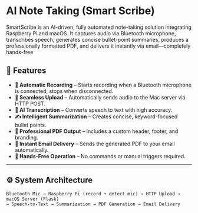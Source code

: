 # Al Note Taking (Smart Scribe)
SmartScribe is an AI-driven, fully automated note-taking solution integrating Raspberry Pi and macOS. It captures audio via Bluetooth microphone, transcribes speech, generates concise bullet-point summaries, produces a professionally formatted PDF, and delivers it instantly via email—completely hands-free

## 📌 Features

- **🎤 Automatic Recording** – Starts recording when a Bluetooth microphone is connected; stops when disconnected.  
- **📡 Seamless Upload** – Automatically sends audio to the Mac server via HTTP POST.  
- **📝 AI Transcription** – Converts speech to text with high accuracy.  
- **✍ Intelligent Summarization** – Creates concise, keyword-focused bullet points.  
- **📄 Professional PDF Output** – Includes a custom header, footer, and branding.  
- **📧 Instant Email Delivery** – Sends the generated PDF to your email automatically.  
- **🔄 Hands-Free Operation** – No commands or manual triggers required.  

---

## ⚙ System Architecture

```text
Bluetooth Mic → Raspberry Pi (record + detect mic) → HTTP Upload → macOS Server (Flask)
→ Speech-to-Text → Summarization → PDF Generation → Email Delivery

